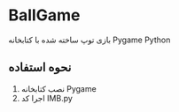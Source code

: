 # BallGame
بازی توپ ساخته شده با کتابخانه Pygame Python

## نحوه استفاده

1. نصب کتابخانه Pygame
2. اجرا کد IMB.py

